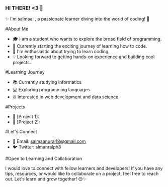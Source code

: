 ### HI THERE! <3 👋 

✨ I'm salmaa! , a passionate learner diving into the world of coding! 🚀

#About Me

- 🎓 I am a student who wants to explore the broad field of programming.
- 🔭 Currently starting the exciting journey of learning how to code.
- 🌱 I'm enthusiastic about trying to learn coding
- 💡 Looking forward to getting hands-on experience and building cool projects.

#Learning Journey

- 📚 Currently studying informatics
- 💻 Exploring programming languages
- 🌐 Interested in web development and data science

#Projects

- 🚀 [Project 1]:
- 🌟 [Project 2]: 

#Let's Connect

- 📧 Email: salmaanural18@gmail.com
- 🐦 Twitter: slmanralph8

#Open to Learning and Collaboration

I would love to connect with fellow learners and developers! If you have any tips, resources, or would like to collaborate on a project, feel free to reach out. Let's learn and grow together! 😊✨
